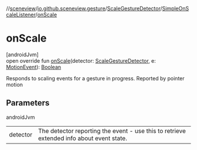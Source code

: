 //[sceneview](../../../../index.md)/[io.github.sceneview.gesture](../../index.md)/[ScaleGestureDetector](../index.md)/[SimpleOnScaleListener](index.md)/[onScale](on-scale.md)

# onScale

[androidJvm]\
open override fun [onScale](on-scale.md)(detector: [ScaleGestureDetector](../index.md), e: [MotionEvent](https://developer.android.com/reference/kotlin/android/view/MotionEvent.html)): [Boolean](https://kotlinlang.org/api/latest/jvm/stdlib/kotlin/-boolean/index.html)

Responds to scaling events for a gesture in progress. Reported by pointer motion

## Parameters

androidJvm

| | |
|---|---|
| detector | The detector reporting the event - use this to retrieve extended info about event state. |
